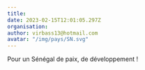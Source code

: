 ```yaml
---
title: 
date: 2023-02-15T12:01:05.297Z
organisation: 
author: virbass13@hotmail.com
avatar: "/img/pays/SN.svg"
---
```


Pour un Sénégal de paix, de développement !